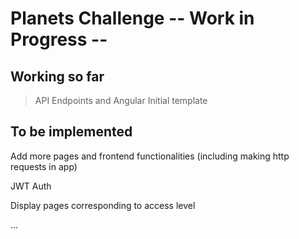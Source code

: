 # Planets Challenge -- Work in Progress --

## Working so far
> API Endpoints and Angular Initial template

## To be implemented
Add more pages and frontend functionalities (including making http requests in app)

JWT Auth

Display pages corresponding to access level

...
